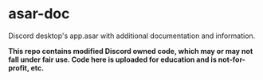 # asar-doc
Discord desktop's app.asar with additional documentation and information.

**This repo contains modified Discord owned code, which may or may not fall under fair use. Code here is uploaded for education and is not-for-profit, etc.**